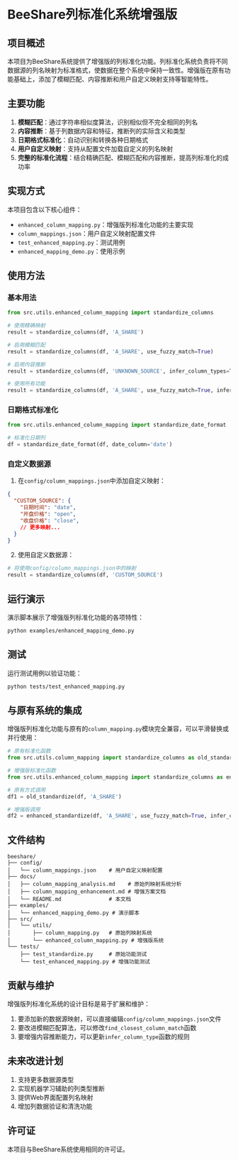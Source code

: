 # BeeShare列标准化系统增强版

## 项目概述

本项目为BeeShare系统提供了增强版的列标准化功能。列标准化系统负责将不同数据源的列名映射为标准格式，使数据在整个系统中保持一致性。增强版在原有功能基础上，添加了模糊匹配、内容推断和用户自定义映射支持等智能特性。

## 主要功能

1. **模糊匹配**：通过字符串相似度算法，识别相似但不完全相同的列名
2. **内容推断**：基于列数据内容和特征，推断列的实际含义和类型
3. **日期格式标准化**：自动识别和转换各种日期格式
4. **用户自定义映射**：支持从配置文件加载自定义的列名映射
5. **完整的标准化流程**：结合精确匹配、模糊匹配和内容推断，提高列标准化的成功率

## 实现方式

本项目包含以下核心组件：

- `enhanced_column_mapping.py`：增强版列标准化功能的主要实现
- `column_mappings.json`：用户自定义映射配置文件
- `test_enhanced_mapping.py`：测试用例
- `enhanced_mapping_demo.py`：使用示例

## 使用方法

### 基本用法

```python
from src.utils.enhanced_column_mapping import standardize_columns

# 使用精确映射
result = standardize_columns(df, 'A_SHARE')

# 启用模糊匹配
result = standardize_columns(df, 'A_SHARE', use_fuzzy_match=True)

# 启用内容推断
result = standardize_columns(df, 'UNKNOWN_SOURCE', infer_column_types=True)

# 使用所有功能
result = standardize_columns(df, 'A_SHARE', use_fuzzy_match=True, infer_column_types=True)
```

### 日期格式标准化

```python
from src.utils.enhanced_column_mapping import standardize_date_format

# 标准化日期列
df = standardize_date_format(df, date_column='date')
```

### 自定义数据源

1. 在`config/column_mappings.json`中添加自定义映射：

```json
{
  "CUSTOM_SOURCE": {
    "日期时间": "date",
    "开盘价格": "open",
    "收盘价格": "close",
    // 更多映射...
  }
}
```

2. 使用自定义数据源：

```python
# 将使用config/column_mappings.json中的映射
result = standardize_columns(df, 'CUSTOM_SOURCE')
```

## 运行演示

演示脚本展示了增强版列标准化功能的各项特性：

```bash
python examples/enhanced_mapping_demo.py
```

## 测试

运行测试用例以验证功能：

```bash
python tests/test_enhanced_mapping.py
```

## 与原有系统的集成

增强版列标准化功能与原有的`column_mapping.py`模块完全兼容，可以平滑替换或并行使用：

```python
# 原有标准化函数
from src.utils.column_mapping import standardize_columns as old_standardize

# 增强版标准化函数
from src.utils.enhanced_column_mapping import standardize_columns as enhanced_standardize

# 原有方式调用
df1 = old_standardize(df, 'A_SHARE')

# 增强版调用
df2 = enhanced_standardize(df, 'A_SHARE', use_fuzzy_match=True, infer_column_types=True)
```

## 文件结构

```
beeshare/
├── config/
│   └── column_mappings.json    # 用户自定义映射配置
├── docs/
│   ├── column_mapping_analysis.md    # 原始列映射系统分析
│   ├── column_mapping_enhancement.md # 增强方案文档
│   └── README.md               # 本文档
├── examples/
│   └── enhanced_mapping_demo.py # 演示脚本
├── src/
│   └── utils/
│       ├── column_mapping.py   # 原始列映射系统
│       └── enhanced_column_mapping.py # 增强版系统
└── tests/
    ├── test_standardize.py     # 原始功能测试
    └── test_enhanced_mapping.py # 增强功能测试
```

## 贡献与维护

增强版列标准化系统的设计目标是易于扩展和维护：

1. 要添加新的数据源映射，可以直接编辑`config/column_mappings.json`文件
2. 要改进模糊匹配算法，可以修改`find_closest_column_match`函数
3. 要增强内容推断能力，可以更新`infer_column_type`函数的规则

## 未来改进计划

1. 支持更多数据源类型
2. 实现机器学习辅助的列类型推断
3. 提供Web界面配置列名映射
4. 增加列数据验证和清洗功能

## 许可证

本项目与BeeShare系统使用相同的许可证。 